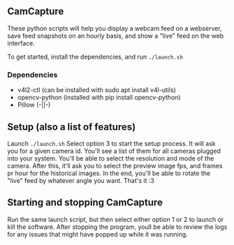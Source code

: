 ## CamCapture

These python scripts will help you display a webcam feed on a webserver, save feed snapshots on an hourly basis, and show a "live" feed on the web interface. 

To get started, install the dependencies, and run ```./launch.sh```

### Dependencies
* v4l2-ctl (can be installed with sudo apt install v4l-utils)
* opencv-python (installed with pip install opencv-python)
* Pillow (-||-)

## Setup (also a list of features)
Launch ```./launch.sh```
Select option 3 to start the setup process. It will ask you for a given camera id. You'll see a list of them for all cameras plugged into your system. 
You'll be able to select the resolution and mode of the camera.
After this, it'll ask you to select the preview image fps, and frames pr hour for the historical images.
In the end, you'll be able to rotate the "live" feed by whatever angle you want.
That's it :3

## Starting and stopping CamCapture
Run the same launch script, but then select either option 1 or 2 to launch or kill the software.
After stopping the program, youll be able to review the logs for any issues that might have popped up while it was running. 

